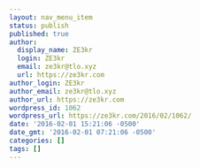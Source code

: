 ```yaml
---
layout: nav_menu_item
status: publish
published: true
author:
  display_name: ZE3kr
  login: ZE3kr
  email: ze3kr@tlo.xyz
  url: https://ze3kr.com
author_login: ZE3kr
author_email: ze3kr@tlo.xyz
author_url: https://ze3kr.com
wordpress_id: 1062
wordpress_url: https://ze3kr.com/2016/02/1062/
date: '2016-02-01 15:21:06 -0500'
date_gmt: '2016-02-01 07:21:06 -0500'
categories: []
tags: []
---
```


